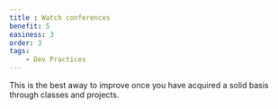 ```yaml
---
title : Watch conferences
benefit: 5
easiness: 3
order: 3
tags:
    - Dev Practices
---
```


This is the best away to improve once you have acquired a solid basis through classes and projects.